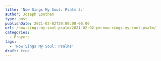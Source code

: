 ```yaml
---
title: 'Now Sings My Soul: Psalm 3:'
author: Joseph Louthan
type: post
publishDate: 2021-02-02T20:00:00-06:00
url: /now-sings-my-soul-psalm/2021-02-02-pm-now-sings-my-soul-psalm/
categories:
  - Prayers
tags:
  - 'Now Sings My Soul: Psalms'
draft: true
---
```

<div style="font-variant: small-caps;">

</div>
    
